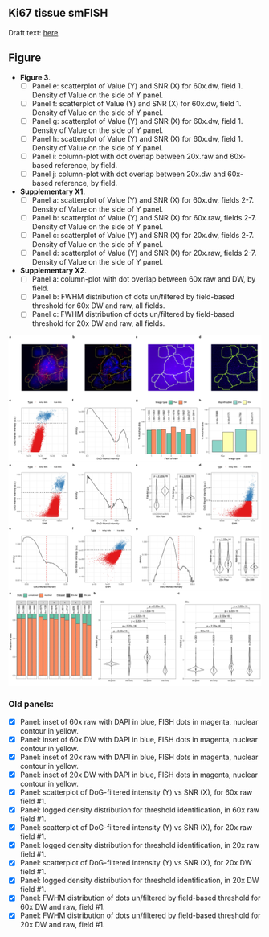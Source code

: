 ## Ki67 tissue smFISH

Draft text: [here](https://docs.google.com/document/d/1ynNk3r_2EZ8Ckp6chrSjGuqsaPwaHwm1uFVu63Jpbcc/edit)

## Figure

- **Figure 3**.
    + [ ] Panel e: scatterplot of Value (Y) and SNR (X) for 60x.dw, field 1. Density of Value on the side of Y panel.
    + [ ] Panel f: scatterplot of Value (Y) and SNR (X) for 60x.dw, field 1. Density of Value on the side of Y panel.
    + [ ] Panel g: scatterplot of Value (Y) and SNR (X) for 60x.dw, field 1. Density of Value on the side of Y panel.
    + [ ] Panel h: scatterplot of Value (Y) and SNR (X) for 60x.dw, field 1. Density of Value on the side of Y panel.
    + [ ] Panel i: column-plot with dot overlap between 20x.raw and 60x-based reference, by field.
    + [ ] Panel j: column-plot with dot overlap between 20x.dw and 60x-based reference, by field.

- **Supplementary X1**.
    + [ ] Panel a: scatterplot of Value (Y) and SNR (X) for 60x.dw, fields 2-7. Density of Value on the side of Y panel.
    + [ ] Panel b: scatterplot of Value (Y) and SNR (X) for 60x.raw, fields 2-7. Density of Value on the side of Y panel.
    + [ ] Panel c: scatterplot of Value (Y) and SNR (X) for 20x.dw, fields 2-7. Density of Value on the side of Y panel.
    + [ ] Panel d: scatterplot of Value (Y) and SNR (X) for 20x.raw, fields 2-7. Density of Value on the side of Y panel.

- **Supplementary X2**.
    + [ ] Panel a: column-plot with dot overlap between 60x raw and DW, by field.
    + [ ] Panel b: FWHM distribution of dots un/filtered by field-based threshold for 60x DW and raw, all fields.
    + [ ] Panel c: FWHM distribution of dots un/filtered by field-based threshold for 20x DW and raw, all fields.

![Fig.3](figures/fig_3.jpg)
![Suppl.Fig.X1](figures/supp_fig_x1.jpg)
![Suppl.Fig.X2](figures/supp_fig_x2.jpg)

### Old panels:

- [x] Panel: inset of 60x raw with DAPI in blue, FISH dots in magenta, nuclear contour in yellow.
- [x] Panel: inset of 60x DW with DAPI in blue, FISH dots in magenta, nuclear contour in yellow.
- [x] Panel: inset of 20x raw with DAPI in blue, FISH dots in magenta, nuclear contour in yellow.
- [x] Panel: inset of 20x DW with DAPI in blue, FISH dots in magenta, nuclear contour in yellow.
- [x] Panel: scatterplot of DoG-filtered intensity (Y) vs SNR (X), for 60x raw field #1.
- [x] Panel: logged density distribution for threshold identification, in 60x raw field #1.
- [x] Panel: scatterplot of DoG-filtered intensity (Y) vs SNR (X), for 20x raw field #1.
- [x] Panel: logged density distribution for threshold identification, in 20x raw field #1.
- [x] Panel: scatterplot of DoG-filtered intensity (Y) vs SNR (X), for 20x DW field #1.
- [x] Panel: logged density distribution for threshold identification, in 20x DW field #1.
- [x] Panel: FWHM distribution of dots un/filtered by field-based threshold for 60x DW and raw, field #1.
- [x] Panel: FWHM distribution of dots un/filtered by field-based threshold for 20x DW and raw, field #1.